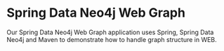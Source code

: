 Spring Data Neo4j Web Graph
========

Our Spring Data Neo4j Web Graph application uses Spring, Spring Data Neo4j and Maven to demonstrate
how to handle graph structure in WEB.
